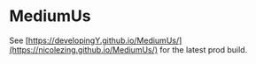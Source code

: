 # MediumUs

See [https://developingY.github.io/MediumUs/](https://nicolezing.github.io/MediumUs/) for the latest prod build.
